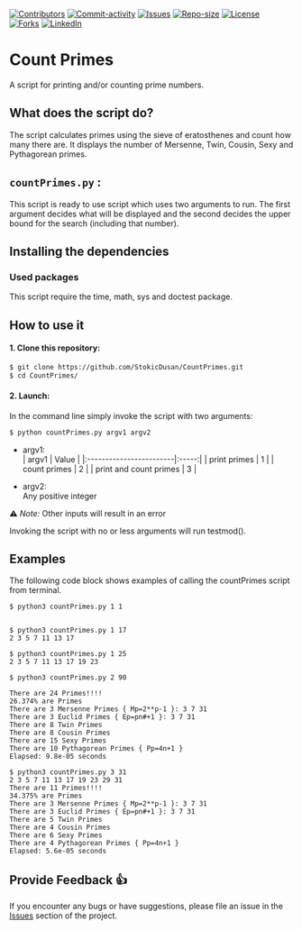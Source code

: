 [![Contributors][contributors-shield]][contributors-url]
[![Commit-activity][commit-activity-shield]][commit-activity-url]
[![Issues][issues-shield]][issues-url]
[![Repo-size][repo-size-shield]][repo-size-url]
[![License][license-shield]][license-url]  
[![Forks][forks-shield]][forks-url]
[![LinkedIn][linkedin-shield]][linkedin-url]

# Count Primes

A script for printing and/or counting prime numbers.

## What does the script do?
The script calculates primes using the sieve of eratosthenes and count how many there are. 
It displays the number of Mersenne, Twin, Cousin, Sexy and Pythagorean primes.

## `countPrimes.py` :
This script is ready to use script which uses two arguments to run. The first argument decides what will be displayed and the second decides the upper bound for the search (including that number).


## Installing the dependencies

### Used packages
This script require the time, math, sys and doctest package.

## How to use it
#### 1. Clone this repository:
```bash
$ git clone https://github.com/StokicDusan/CountPrimes.git
$ cd CountPrimes/
```
#### 2. Launch:
In the command line simply invoke the script with two arguments:
```bash
$ python countPrimes.py argv1 argv2
```
* argv1:  
    | argv1                   | Value |
    |:------------------------|:-----:|
    | print primes               | 1 |
    | count primes               | 2 |
    | print and count primes     | 3 |

* argv2:  
Any positive integer  

:warning: *Note:* Other inputs will result in an error

Invoking the script with no or less arguments will run testmod().

## Examples

The following code block shows examples of calling the countPrimes script from terminal.

```
$ python3 countPrimes.py 1 1


$ python3 countPrimes.py 1 17
2 3 5 7 11 13 17 

$ python3 countPrimes.py 1 25
2 3 5 7 11 13 17 19 23 

$ python3 countPrimes.py 2 90

There are 24 Primes!!!!
26.374% are Primes
There are 3 Mersenne Primes { Mp=2**p-1 }: 3 7 31 
There are 3 Euclid Primes { Ep=pn#+1 }: 3 7 31 
There are 8 Twin Primes
There are 8 Cousin Primes
There are 15 Sexy Primes
There are 10 Pythagorean Primes { Pp=4n+1 }
Elapsed: 9.8e-05 seconds

$ python3 countPrimes.py 3 31
2 3 5 7 11 13 17 19 23 29 31 
There are 11 Primes!!!!
34.375% are Primes
There are 3 Mersenne Primes { Mp=2**p-1 }: 3 7 31 
There are 3 Euclid Primes { Ep=pn#+1 }: 3 7 31 
There are 5 Twin Primes
There are 4 Cousin Primes
There are 6 Sexy Primes
There are 4 Pythagorean Primes { Pp=4n+1 }
Elapsed: 5.6e-05 seconds
```
## Provide Feedback 👍

If you encounter any bugs or have suggestions, please file an issue in the
[Issues][issues-url]
section of the project.

[contributors-shield]: https://img.shields.io/github/contributors/StokicDusan/CountPrimes
[contributors-url]: https://github.com/StokicDusan/CountPrimes/graphs/contributors
[forks-shield]: https://img.shields.io/github/forks/StokicDusan/CountPrimes?style=social
[forks-url]: https://github.com/StokicDusan/CountPrimes/network/members
[issues-shield]: https://img.shields.io/github/issues/StokicDusan/CountPrimes
[issues-url]: https://github.com/StokicDusan/CountPrimes/issues
[commit-activity-shield]: https://img.shields.io/github/last-commit/StokicDusan/CountPrimes
[commit-activity-url]: https://github.com/StokicDusan/CountPrimes/graphs/commit-activity
[license-url]: https://github.com/StokicDusan/CountPrimes/blob/main/LICENSE
[license-shield]: https://img.shields.io/github/license/StokicDusan/CountPrimes
[repo-size-shield]: https://img.shields.io/github/repo-size/StokicDusan/CountPrimes
[repo-size-url]: https://img.shields.io/github/repo-size/StokicDusan/CountPrimes
[linkedin-shield]: https://img.shields.io/badge/LinkedIn-0077B5?style=plastice&logo=linkedin&logoColor=white
[linkedin-url]: https://linkedin.com/in/stokicdusan
